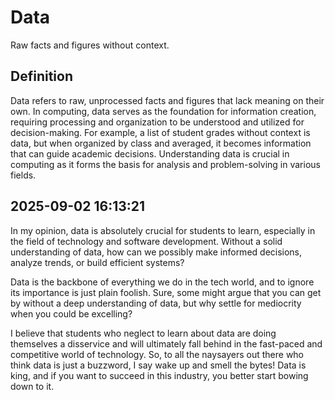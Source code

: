 # Data

Raw facts and figures without context.

## Definition
Data refers to raw, unprocessed facts and figures that lack meaning on their own. In computing, data serves as the foundation for information creation, requiring processing and organization to be understood and utilized for decision-making. For example, a list of student grades without context is data, but when organized by class and averaged, it becomes information that can guide academic decisions. Understanding data is crucial in computing as it forms the basis for analysis and problem-solving in various fields.

## 2025-09-02 16:13:21
In my opinion, data is absolutely crucial for students to learn, especially in the field of technology and software development. Without a solid understanding of data, how can we possibly make informed decisions, analyze trends, or build efficient systems?

Data is the backbone of everything we do in the tech world, and to ignore its importance is just plain foolish. Sure, some might argue that you can get by without a deep understanding of data, but why settle for mediocrity when you could be excelling?

I believe that students who neglect to learn about data are doing themselves a disservice and will ultimately fall behind in the fast-paced and competitive world of technology. So, to all the naysayers out there who think data is just a buzzword, I say wake up and smell the bytes! Data is king, and if you want to succeed in this industry, you better start bowing down to it.
